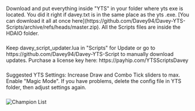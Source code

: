 <p align="left">Download and put everything inside "YTS" in your folder where yts exe is located. You did it right if davey.txt is in the same place as the yts .exe. [You can download it all at once here](https://github.com/Davey94/Davey-YTS-Scripts/archive/refs/heads/master.zip). All the Scripts files are inside the HDAIO folder.</p>

###

<p align="left">Keep davey_script_updater.lua in "Scripts" for Update or go to https://github.com/Davey94/Davey-YTS-Script to manually download updates. Purchase a license key here: https://payhip.com/YTSScriptsDavey</p>

###

<p align="left">Suggested YTS Settings: Increase Draw and Combo Tick sliders to max. Enable "Magic Mode". If you have problems, delete the config file in YTS folder, then adjust settings again.</p>

###

![Champion List](https://media.discordapp.net/attachments/1173004730881032332/1180925227761422407/my-image_1.png?ex=657f3152&is=656cbc52&hm=aef822b209d22d2b535620a0cf6268ce953869da4bd1d3ea47903a73d5dfc3bb&=&format=webp&quality=lossless&width=1425&height=695)
